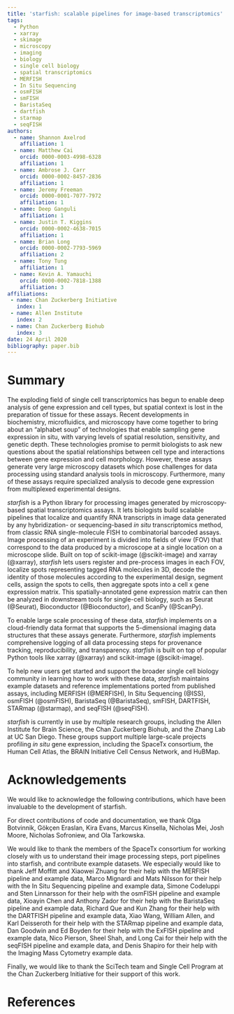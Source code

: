 ```yaml
---
title: 'starfish: scalable pipelines for image-based transcriptomics'
tags:
  - Python
  - xarray
  - skimage
  - microscopy
  - imaging
  - biology
  - single cell biology
  - spatial transcriptomics
  - MERFISH
  - In Situ Sequencing
  - osmFISH
  - smFISH
  - BaristaSeq
  - dartfish
  - starmap
  - seqFISH
authors:
  - name: Shannon Axelrod
    affiliation: 1
  - name: Matthew Cai
    orcid: 0000-0003-4998-6328
    affiliation: 1
  - name: Ambrose J. Carr
    orcid: 0000-0002-8457-2836
    affiliation: 1
  - name: Jeremy Freeman
    orcid: 0000-0001-7077-7972
    affiliation: 1
  - name: Deep Ganguli
    affiliation: 1
  - name: Justin T. Kiggins
    orcid: 0000-0002-4638-7015
    affiliation: 1
  - name: Brian Long
    orcid: 0000-0002-7793-5969
    affiliation: 2
  - name: Tony Tung
    affiliation: 1
  - name: Kevin A. Yamauchi
    orcid: 0000-0002-7818-1388
    affiliation: 3
affiliations:
 - name: Chan Zuckerberg Initiative
   index: 1
 - name: Allen Institute
   index: 2
 - name: Chan Zuckerberg Biohub
   index: 3
date: 24 April 2020
bibliography: paper.bib
---
```


# Summary

The exploding field of single cell transcriptomics has begun to enable deep analysis of gene expression and cell types, but spatial context is lost in the preparation of tissue for these assays.
Recent developments in biochemistry, microfluidics, and microscopy have come together to bring about an “alphabet soup” of technologies that enable sampling gene expression in situ, with varying levels of spatial resolution, sensitivity, and genetic depth.
These technologies promise to permit biologists to ask new questions about the spatial relationships between cell type and interactions between gene expression and cell morphology.
However, these assays generate very large microscopy datasets which pose challenges for data processing using standard analysis tools in microscopy. Furthermore, many of these assays require specialized analysis to decode gene expression from multiplexed experimental designs.

*starfish* is a Python library for processing images generated by microscopy-based spatial transcriptomics assays. It lets biologists build scalable pipelines that localize and quantify RNA transcripts in image data generated by any hybridization- or sequencing-based *in situ* transcriptomics method, from classic RNA single-molecule FISH to combinatorial barcoded assays. Image processing of an experiment is divided into fields of view (FOV) that correspond to the data produced by a microscope at a single location on a microscope slide. Built on top of scikit-image (@scikit-image) and xarray (@xarray), *starfish* lets users register and pre-process images in each FOV, localize spots representing tagged RNA molecules in 3D, decode the identity of those molecules according to the experimental design, segment cells, assign the spots to cells, then aggregate spots into a cell x gene expression matrix. This spatially-annotated gene expression matrix can then be analyzed in downstream tools for single-cell biology, such as Seurat (@Seurat), Bioconductor (@Bioconductor), and ScanPy (@ScanPy).

To enable large scale processing of these data, *starfish* implements on a cloud-friendly data format that supports the 5-dimensional imaging data structures that these assays generate. Furthermore, *starfish* implements comprehensive logging of all data processing steps for provenance tracking, reproducibility, and transparency. *starfish* is built on top of popular Python tools like xarray (@xarray) and scikit-image (@scikit-image).

To help new users get started and support the broader single cell biology community in learning how to work with these data, *starfish* maintains example datasets and reference implementations ported from published assays, including
MERFISH (@MERFISH),
In Situ Sequencing (@ISS),
osmFISH (@osmFISH),
BaristaSeq (@BaristaSeq),
smFISH,
DARTFISH,
STARmap (@starmap),
and seqFISH (@seqFISH).

*starfish* is currently in use by multiple research groups, including the Allen Institute for Brain Science, the Chan Zuckerberg Biohub, and the Zhang Lab at UC San Diego. These groups support multiple large-scale projects profiling *in situ* gene expression, including the SpaceTx consortium, the Human Cell Atlas, the BRAIN Initiative Cell Census Network, and HuBMap.


# Acknowledgements

We would like to acknowledge the following contributions, which have been invaluable to the development of starfish.

For direct contributions of code and documentation, we thank
Olga Botvinnik,
Gökçen Eraslan,
Kira Evans,
Marcus Kinsella,
Nicholas Mei,
Josh Moore,
Nicholas Sofroniew,
and Ola Tarkowska.

We would like to thank the members of the SpaceTx consortium for working closely with us to understand their image processing steps, port pipelines into starfish, and contribute example datasets.
We especially would like to thank
Jeff Moffitt and Xiaowei Zhuang for their help with the MERFISH pipeline and example data,
Marco Mignardi and Mats Nilsson for their help with the In Situ Sequencing pipeline and example data,
Simone Codeluppi and Sten Linnarsson for their help with the osmFISH pipeline and example data,
Xioayin Chen and Anthony Zador for their help with the BaristaSeq pipeline and example data,
Richard Que and Kun Zhang for their help with the DARTFISH pipeline and example data,
Xiao Wang, William Allen, and Karl Deisseroth for their help with the STARmap pipeline and example data,
Dan Goodwin and Ed Boyden for their help with the ExFISH pipeline and example data,
Nico Pierson, Sheel Shah, and Long Cai for their help with the seqFISH pipeline and example data,
and Denis Shapiro for their help with the Imaging Mass Cytometry example data.

Finally, we would like to thank the SciTech team and Single Cell Program at the Chan Zuckerberg Initiative for their support of this work.

# References
